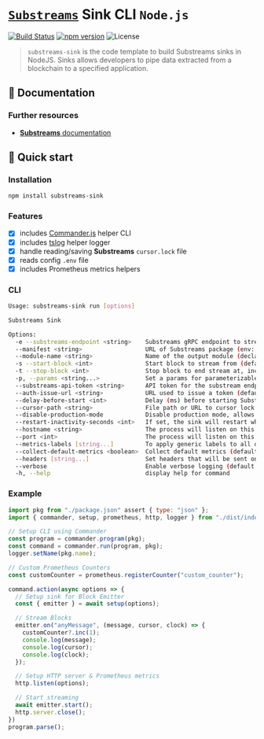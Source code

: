 # [`Substreams`](https://substreams.streamingfast.io/) Sink CLI `Node.js`

[![Build Status](https://github.com/pinax-network/substreams-sink/actions/workflows/ci.yml/badge.svg)](https://github.com/pinax-network/substreams-sink/actions/workflows/ci.yml)
[![npm version](https://badge.fury.io/js/substreams-sink.svg)](https://badge.fury.io/js/substreams-sink)
![License](https://img.shields.io/github/license/pinax-network/substreams-sink)

> `substreams-sink` is the code template to build Substreams sinks in NodeJS. Sinks allows developers to pipe data extracted from a blockchain to a specified application.

## 📖 Documentation

<!-- ### https://www.npmjs.com/package/substreams-sink -->

### Further resources

- [**Substreams** documentation](https://substreams.streamingfast.io)

## 🚀 Quick start

### Installation

```bash
npm install substreams-sink
```

### Features

- [x] includes [Commander.js](https://github.com/tj/commander.js/) helper CLI
- [x] includes [tslog](https://github.com/fullstack-build/tslog) helper logger
- [x] handle reading/saving **Substreams** `cursor.lock` file
- [x] reads config `.env` file
- [x] includes Prometheus metrics helpers

### CLI

```bash
Usage: substreams-sink run [options]

Substreams Sink

Options:
  -e --substreams-endpoint <string>    Substreams gRPC endpoint to stream data from (env: SUBSTREAMS_ENDPOINT)
  --manifest <string>                  URL of Substreams package (env: MANIFEST)
  --module-name <string>               Name of the output module (declared in the manifest) (env: MODULE_NAME)
  -s --start-block <int>               Start block to stream from (defaults to -1, which means the initialBlock of the first module you are streaming) (default: "-1", env: START_BLOCK)
  -t --stop-block <int>                Stop block to end stream at, inclusively (env: STOP_BLOCK)
  -p, --params <string...>             Set a params for parameterizable modules. Can be specified multiple times. (ex: -p module1=valA -p module2=valX&valY) (default: [], env: PARAMS)
  --substreams-api-token <string>      API token for the substream endpoint or API key if '--auth-issue-url' is specified (default: "", env: SUBSTREAMS_API_TOKEN)
  --auth-issue-url <string>            URL used to issue a token (default: "https://auth.pinax.network/v1/auth/issue", env: AUTH_ISSUE_URL)
  --delay-before-start <int>           Delay (ms) before starting Substreams (default: 0, env: DELAY_BEFORE_START)
  --cursor-path <string>               File path or URL to cursor lock file (default: "cursor.lock", env: CURSOR_PATH)
  --disable-production-mode            Disable production mode, allows debugging modules logs, stops high-speed parallel processing (default: false, env: DISABLE_PRODUCTION_MODE)
  --restart-inactivity-seconds <int>   If set, the sink will restart when inactive for over a certain amount of seconds (default: 300, env: RESTART_INACTIVITY_SECONDS)
  --hostname <string>                  The process will listen on this hostname for any HTTP and Prometheus metrics requests (default: "localhost", env: HOSTNAME)
  --port <int>                         The process will listen on this port for any HTTP and Prometheus metrics requests (default: 9102, env: PORT)
  --metrics-labels [string...]         To apply generic labels to all default metrics (ex: --labels foo=bar) (default: {}, env: METRICS_LABELS)
  --collect-default-metrics <boolean>  Collect default metrics (default: false, env: COLLECT_DEFAULT_METRICS)
  --headers [string...]                Set headers that will be sent on every requests (ex: --headers X-HEADER=headerA) (default: {}, env: HEADERS)
  --verbose                            Enable verbose logging (default: false, env: VERBOSE)
  -h, --help                           display help for command
```

### Example

```js
import pkg from "./package.json" assert { type: "json" };
import { commander, setup, prometheus, http, logger } from "./dist/index.js";

// Setup CLI using Commander
const program = commander.program(pkg);
const command = commander.run(program, pkg);
logger.setName(pkg.name);

// Custom Prometheus Counters
const customCounter = prometheus.registerCounter("custom_counter");

command.action(async options => {
  // Setup sink for Block Emitter
  const { emitter } = await setup(options);

  // Stream Blocks
  emitter.on("anyMessage", (message, cursor, clock) => {
    customCounter?.inc(1);
    console.log(message);
    console.log(cursor);
    console.log(clock);
  });

  // Setup HTTP server & Prometheus metrics
  http.listen(options);

  // Start streaming
  await emitter.start();
  http.server.close();
})
program.parse();
```

